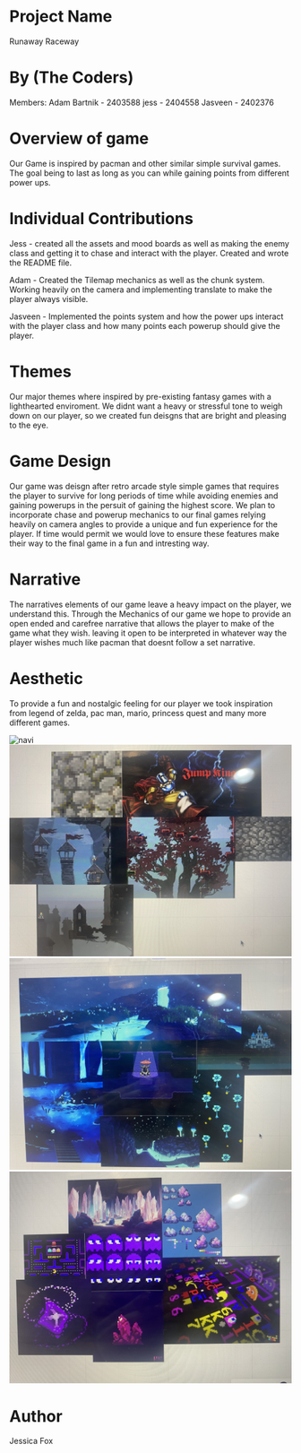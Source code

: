 # Project Name

Runaway Raceway

# By (The Coders)

Members:
Adam Bartnik - 2403588
jess - 2404558
Jasveen - 2402376

# Overview of game

Our Game is inspired by pacman and other similar simple survival games. The goal being to last as long as you can while gaining points from different power ups.

# Individual Contributions

Jess - created all the assets and mood boards as well as making the enemy class and getting it to chase and interact with the player. Created and wrote the README file.

Adam - Created the Tilemap mechanics as well as the chunk system. Working heavily on the camera and implementing translate to make the player always visible.

Jasveen - Implemented the points system and how the power ups interact with the player class and how many points each powerup should give the player.

# Themes

Our major themes where inspired by pre-existing fantasy games with a lighthearted enviroment. We didnt want a heavy or stressful tone to weigh down on our player, so we created fun deisgns that are bright and pleasing to the eye.

# Game Design

Our game was deisgn after retro arcade style simple games that requires the player to survive for long periods of time while avoiding enemies and gaining powerups in the persuit of gaining the highest score. We plan to incorporate chase and powerup mechanics to our final games relying heavily on camera angles to provide a unique and fun experience for the player. If time would permit we would love to ensure these features make their way to the final game in a fun and intresting way.

# Narrative

The narratives elements of our game leave a heavy impact on the player, we understand this. Through the Mechanics of our game we hope to provide an open ended and carefree narrative that allows the player to make of the game what they wish. leaving it open to be interpreted in whatever way the player wishes much like pacman that doesnt follow a set narrative.

# Aesthetic

To provide a fun and nostalgic feeling for our player we took inspiration from legend of zelda, pac man, mario, princess quest and many more different games.

![navi](navi.jpeg)
![jumpking](Jumpking.jpeg)
![waterfall](waterfall.jpeg)
![pacman](pacman.jpeg)

# Author

Jessica Fox
